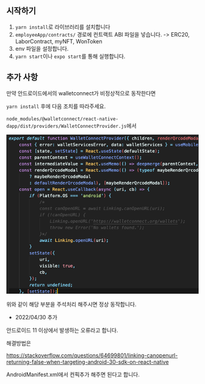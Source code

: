 ## 시작하기

1. `yarn install`로 라이브러리를 설치합니다
2. `employeeApp/contracts/` 경로에 컨트랙트 ABI 파일을 넣습니다. -> ERC20, LaborContract, myNFT, WonToken
3. env 파일을 설정합니다.
4. `yarn start`이나 `expo start`를 통해 실행합니다.

## 추가 사항

만약 안드로이드에서의 walletconnect가 비정상적으로 동작한다면

`yarn install` 후에 다음 조치를 따라주세요.

`node_modules/@walletconnect/react-native-dapp/dist/providers/WalletConnectProvider.js`에서

![alt text](./assets/images/readme_codeexample.png)

위와 같이 해당 부분을 주석처리 해주시면 정상 동작합니다.

+ 2022/04/30 추가

안드로이드 11 이상에서 발생하는 오류라고 합니다.

해결방법은 

https://stackoverflow.com/questions/64699801/linking-canopenurl-returning-false-when-targeting-android-30-sdk-on-react-native

AndroidManifest.xml에서 컨픽추가 해주면 된다고 합니다.
